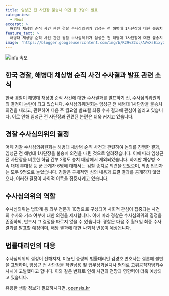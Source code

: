 ```yaml
---
title: 임성근 전 사단장 불송치 의견 등 3명이 발표
categories:
  - News
excerpt: >
  해병대 채상병 순직 사건 관련 경찰 수사심의위가 임성근 전 해병대 1사단장에 대한 불송치 의견을 내렸으며, 최종 수사결과 발표에 관심이 집중될 전망입니다. 경찰은 임성근 전 해병대 1사단장을 포함하여 9명을 최종 입건하고, 외부 전문가로 구성된 수사심의위의 의견을 존중할 예정이지만 반드시 따를 의무는 없습니다. 최종 수사결과는 다음 주 월요일 발표될 예정이며, 법률대리인은 결론에 불만을 표명하며 고위공직자범죄수사처에 고발한 상황입니다. (150자)
feature_text: >
  해병대 채상병 순직 사건 관련 경찰 수사심의위가 임성근 전 해병대 1사단장에 대한 불송치 의견을 내렸으며, 최종 수사결과 발표에 관심이 집중될 전망입니다. 경찰은 임성근 전 해병대 1사단장을 포함하여 9명을 최종 입건하고, 외부 전문가로 구성된 수사심의위의 의견을 존중할 예정이지만 반드시 따를 의무는 없습니다. 최종 수사결과는 다음 주 월요일 발표될 예정이며, 법률대리인은 결론에 불만을 표명하며 고위공직자범죄수사처에 고발한 상황입니다. (150자)
image: 'https://blogger.googleusercontent.com/img/b/R29vZ2xl/AVvXsEixyZcFfHzMRdzZMjFBmAUKJYCLCGyLL1o632UiGVXcaFdKo_bkvkuCioo0uUKlGfBVcT3P84aROyZIXSBEx3Aw5nCQ3pTgDom1WDC4m8eifvWiAmWEEVb4x6G_l8C0QH225ldMjyaFvpxGEBGNO37VmDTDMHGhJPq73UglMfDca1-0aw/s1600/blogspot.png'
---
```


<p><img src="https://blogger.googleusercontent.com/img/b/R29vZ2xl/AVvXsEixyZcFfHzMRdzZMjFBmAUKJYCLCGyLL1o632UiGVXcaFdKo_bkvkuCioo0uUKlGfBVcT3P84aROyZIXSBEx3Aw5nCQ3pTgDom1WDC4m8eifvWiAmWEEVb4x6G_l8C0QH225ldMjyaFvpxGEBGNO37VmDTDMHGhJPq73UglMfDca1-0aw/s1600/blogspot.png" alt="info 속보" /></p>

<h2 data-ke-size="size26">한국 경찰, 해병대 채상병 순직 사건 수사결과 발표 관련 소식</h2>

<p data-ke-size="size16">한국 경찰이 해병대 채상병 순직 사건에 대한 수사결과를 발표하기 전, 수사심의위원회의 결정이 논란이 되고 있습니다. 수사심의위원회는 임성근 전 해병대 1사단장을 불송치 의견을 내리고, 관련하여 다음 주 월요일 발표될 최종 수사 결과에 관심이 쏠리고 있습니다. 이로 인해 임성근 전 사단장과 관련된 논란은 더욱 커지고 있습니다.</p>

<h2 data-ke-size="size26">경찰 수사심의위의 결정</h2>

<p data-ke-size="size16">어제 경찰 수사심의위원회는 해병대 채상병 순직 사건과 관련하여 논의를 진행한 결과, 임성근 전 해병대 1사단장을 불송치 의견을 내린 것으로 알려졌습니다. 이에 따라 임성근 전 사단장을 비롯한 하급 간부 2명도 송치 대상에서 제외되었습니다. 하지만 채상병 소속 대대 부대장 등 군 관계자 6명에 대해서는 검찰 송치로 의견을 모았으며, 최종 입건자는 모두 9명으로 늘었습니다. 경찰은 구체적인 심의 내용과 표결 결과를 공개하지 않았으나, 이러한 결정이 사회적 이목을 집중시키고 있습니다.</p>

<h2 data-ke-size="size26">수사심의위의 역할</h2>

<p data-ke-size="size16">수사심의위는 법학계 등 외부 전문가 10명으로 구성되어 사회적 관심이 집중되는 사건의 수사와 기소 여부에 대한 의견을 제시합니다. 이에 따라 경찰은 수사심의위의 결정을 존중하되, 반드시 그 결정을 따르지 않을 수 있습니다. 경찰은 다음 주 월요일 최종 수사 결과를 발표할 예정이며, 해당 결과에 대한 사회적 반응이 예상됩니다.</p>

<h2 data-ke-size="size26">법률대리인의 대응</h2>

<p data-ke-size="size16">수사심의위의 결정이 전해지자, 이용민 중령의 법률대리인 김경호 변호사는 결론에 불만을 표명하며, 임성근 전 사단장을 직권남용 및 업무상과실치사 혐의로 고위공직자범죄수사처에 고발했다고 합니다. 이와 같은 변화로 인해 사건의 전망과 영향력이 더욱 예상되고 있습니다.</p>
유용한 생활 정보가 필요하시다면, <a href="https://opensis.kr" rel="dofollow">opensis.kr</a>


